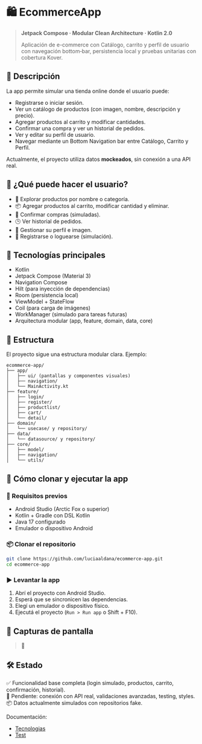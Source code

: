 # 🛍️ EcommerceApp

> **Jetpack Compose · Modular Clean Architecture · Kotlin 2.0**
>
> Aplicación de e-commerce con Catálogo, carrito y perfil de usuario con navegación bottom‑bar, persistencia local y pruebas unitarias con cobertura Kover.

## 📱 Descripción

La app permite simular una tienda online donde el usuario puede:

- Registrarse o iniciar sesión.
- Ver un catálogo de productos (con imagen, nombre, descripción y precio).
- Agregar productos al carrito y modificar cantidades.
- Confirmar una compra y ver un historial de pedidos.
- Ver y editar su perfil de usuario.
- Navegar mediante un Bottom Navigation bar entre Catálogo, Carrito y Perfil.

Actualmente, el proyecto utiliza datos **mockeados**, sin conexión a una API real.

## 👤 ¿Qué puede hacer el usuario?

- 🛒 Explorar productos por nombre o categoría.
- 📦 Agregar productos al carrito, modificar cantidad y eliminar.
- 🧾 Confirmar compras (simuladas).
- 🕒 Ver historial de pedidos.
- 👤 Gestionar su perfil e imagen.
- 🔐 Registrarse o loguearse (simulación).

## 🧱 Tecnologías principales

- Kotlin
- Jetpack Compose (Material 3)
- Navigation Compose
- Hilt (para inyección de dependencias)
- Room (persistencia local)
- ViewModel + StateFlow
- Coil (para carga de imágenes)
- WorkManager (simulado para tareas futuras)
- Arquitectura modular (app, feature, domain, data, core)

## 🧪 Estructura

El proyecto sigue una estructura modular clara. Ejemplo:

```
ecommerce-app/
├── app/
│   ├── ui/ (pantallas y componentes visuales)
│   ├── navigation/
│   └── MainActivity.kt
├── feature/
│   ├── login/
│   ├── register/
│   ├── productlist/
│   ├── cart/
│   └── detail/
├── domain/
│   └── usecase/ y repository/
├── data/
│   └── datasource/ y repository/
├── core/
│   ├── model/
│   ├── navigation/
│   └── utils/
```

## 🚀 Cómo clonar y ejecutar la app

### 🔧 Requisitos previos

- Android Studio (Arctic Fox o superior)
- Kotlin + Gradle con DSL Kotlin
- Java 17 configurado
- Emulador o dispositivo Android

### 📦 Clonar el repositorio

```bash
git clone https://github.com/luciaaldana/ecommerce-app.git
cd ecommerce-app
```

### ▶️ Levantar la app

1. Abrí el proyecto con Android Studio.
2. Esperá que se sincronicen las dependencias.
3. Elegí un emulador o dispositivo físico.
4. Ejecutá el proyecto (`Run > Run app` o Shift + F10).

## 📸 Capturas de pantalla

> 🚧

## 🛠️ Estado

✅ Funcionalidad base completa (login simulado, productos, carrito, confirmación, historial).  
🧪 Pendiente: conexión con API real, validaciones avanzadas, testing, styles.  
📦 Datos actualmente simulados con repositorios fake.


Documentación:
- [Tecnologias](/docs/tecnologias.md)
- [Test](/docs/testing.md)
